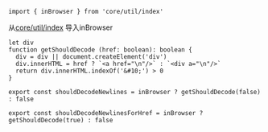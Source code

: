 ```
import { inBrowser } from 'core/util/index'
```
从[core/util/index](../../../core/util/index.md) 导入inBrowser

```
let div
function getShouldDecode (href: boolean): boolean {
  div = div || document.createElement('div')
  div.innerHTML = href ? `<a href="\n"/>` : `<div a="\n"/>`
  return div.innerHTML.indexOf('&#10;') > 0
}
```

```
export const shouldDecodeNewlines = inBrowser ? getShouldDecode(false) : false
```

```
export const shouldDecodeNewlinesForHref = inBrowser ? getShouldDecode(true) : false
```